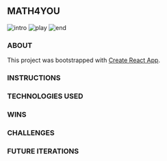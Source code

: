 ## MATH4YOU
![intro](https://media.giphy.com/media/hWMVmLuE3YxxJRqRxv/giphy.gif)
![play](https://media.giphy.com/media/lSClnBHdPka1IILgl7/giphy.gif)
![end](https://media.giphy.com/media/XcdMCUS2WI5hUGU2Q7/giphy.gif)

### ABOUT
This project was bootstrapped with [Create React App](https://github.com/facebook/create-react-app).


### INSTRUCTIONS

### TECHNOLOGIES USED

### WINS

### CHALLENGES

### FUTURE ITERATIONS




